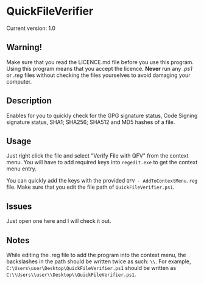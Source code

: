 # QuickFileVerifier

Current version: 1.0

## Warning!

Make sure that you read the LICENCE.md file before you use this program. Using this program means that you accept the licence.
**Never** run any _.ps1_ or _.reg_ files without checking the files yourselves to avoid damaging your computer.

## Description

Enables for you to quickly check for the GPG signature status, Code Signing signature status, SHA1; SHA256; SHA512 and MD5 hashes of a file.

## Usage

Just right click the file and select "Verify File with QFV" from the context menu. You will have to add required keys into `regedit.exe` to get the context menu entry.

You can quickly add the keys with the provided `QFV - AddToContextMenu.reg` file. Make sure that you edit the file path of `QuickFileVerifier.ps1`.

## Issues

Just open one here and I will check it out.

## Notes

While editing the .reg file to add the program into the context menu, the backslashes in the path should be written twice as such: `\\`. For example, `C:\Users\user\Desktop\QuickFileVerifier.ps1` should be written as `C:\\Users\\user\\Desktop\\QuickFileVerifier.ps1`.

